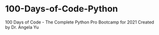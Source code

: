 # 100-Days-of-Code-Python
100 Days of Code - The Complete Python Pro Bootcamp for 2021 Created by Dr. Angela Yu
